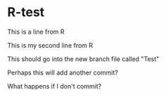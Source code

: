 # R-test

This is a line from R

This is my second line from R

This should go into the new branch file called "Test"

Perhaps this will add another commit?

What happens if I don't commit?
